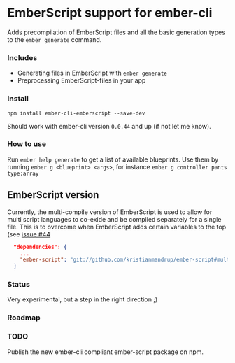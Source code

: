 # EmberScript support for ember-cli
Adds precompilation of EmberScript files and all the basic generation
types to the `ember generate` command.

### Includes
- Generating files in EmberScript with `ember generate`
- Preprocessing EmberScript-files in your app

### Install
```
npm install ember-cli-emberscript --save-dev
```

Should work with ember-cli version `0.0.44` and up (if not let me know).

### How to use
Run `ember help generate` to get a list of available blueprints.
Use them by running `ember g <blueprint> <args>`, for instance `ember g
controller pants type:array`

## EmberScript version
Currently, the multi-compile version of EmberScript is used to allow for multi script languages to co-exide and be compiled separately for a single file. This is to overcome when EmberScript adds certain variables to the top (see [issue #44](https://github.com/ghempton/ember-script/issues/44.)

```json
  "dependencies": {
    ...
    "ember-script": "git://github.com/kristianmandrup/ember-script#multicompile"
  }
```    

### Status
Very experimental, but a step in the right direction ;)

### Roadmap

### TODO
Publish the new ember-cli compliant ember-script package on npm.